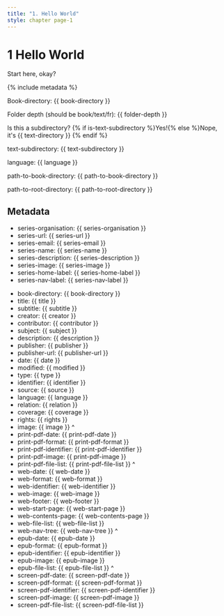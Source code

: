 ```yaml
---
title: "1. Hello World"
style: chapter page-1
---
```


# **1** Hello World

Start here, okay?

{% include metadata %}

Book-directory: {{ book-directory }}

Folder depth (should be book/text/fr): {{ folder-depth }}

Is this a subdirectory?
{% if is-text-subdirectory %}Yes!{% else %}Nope, it's {{ text-directory }} {% endif %}

text-subdirectory: {{ text-subdirectory }}

language: {{ language }}

path-to-book-directory: {{ path-to-book-directory }}

path-to-root-directory: {{ path-to-root-directory }}

## Metadata

- series-organisation: {{ series-organisation }}
- series-url: {{ series-url }}
- series-email: {{ series-email }}
- series-name: {{ series-name }}
- series-description: {{ series-description }}
- series-image: {{ series-image }}
- series-home-label: {{ series-home-label }}
- series-nav-label: {{ series-nav-label }}
>
- book-directory: {{ book-directory }}
- title: {{ title }}
- subtitle: {{ subtitle }}
- creator: {{ creator }}
- contributor: {{ contributor }}
- subject: {{ subject }}
- description: {{ description }}
- publisher: {{ publisher }}
- publisher-url: {{ publisher-url }}
- date: {{ date }}
- modified: {{ modified }}
- type: {{ type }}
- identifier: {{ identifier }}
- source: {{ source }}
- language: {{ language }}
- relation: {{ relation }}
- coverage: {{ coverage }}
- rights: {{ rights }}
- image: {{ image }}
^
- print-pdf-date: {{ print-pdf-date }}
- print-pdf-format: {{ print-pdf-format }}
- print-pdf-identifier: {{ print-pdf-identifier }}
- print-pdf-image: {{ print-pdf-image }}
- print-pdf-file-list: {{ print-pdf-file-list }}
^
- web-date: {{ web-date }}
- web-format: {{ web-format }}
- web-identifier: {{ web-identifier }}
- web-image: {{ web-image }}
- web-footer: {{ web-footer }}
- web-start-page: {{ web-start-page }}
- web-contents-page: {{ web-contents-page }}
- web-file-list: {{ web-file-list }}
- web-nav-tree: {{ web-nav-tree }}
^
- epub-date: {{ epub-date }}
- epub-format: {{ epub-format }}
- epub-identifier: {{ epub-identifier }}
- epub-image: {{ epub-image }}
- epub-file-list: {{ epub-file-list }}
^
- screen-pdf-date: {{ screen-pdf-date }}
- screen-pdf-format: {{ screen-pdf-format }}
- screen-pdf-identifier: {{ screen-pdf-identifier }}
- screen-pdf-image: {{ screen-pdf-image }}
- screen-pdf-file-list: {{ screen-pdf-file-list }}